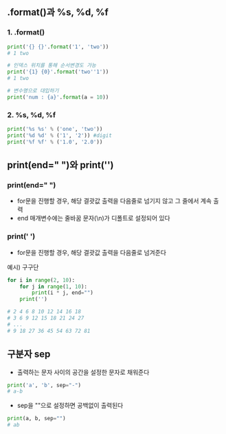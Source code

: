 ## .format()과 %s, %d, %f

### 1. .format()
```py
print('{} {}'.format('1', 'two'))
# 1 two

# 인덱스 위치를 통해 순서변경도 가능
print('{1} {0}'.format('two''1'))
# 1 two

# 변수명으로 대입하기
print('num : {a}'.format(a = 10))
```

### 2. %s, %d, %f
```py
print('%s %s' % ('one', 'two'))
print('%d %d' % ('1', '2')) #digit
print('%f %f' % ('1.0', '2.0'))
```

## print(end=" ")와 print('')

### print(end=" ")
- for문을 진행할 경우, 해당 결괏값 출력을 다음줄로 넘기지 않고 그 줄에서 계속 출력
- end 매개변수에는 줄바꿈 문자(\n)가 디폴트로 설정되어 있다

### print(' ')
- for문을 진행할 경우, 해당 결괏값 출력을 다음줄로 넘겨준다

예시) 구구단
```py
for i in range(2, 10):
    for j in range(1, 10):
        print(i * j, end="")
    print('')

# 2 4 6 8 10 12 14 16 18
# 3 6 9 12 15 18 21 24 27
# ...
# 9 18 27 36 45 54 63 72 81
```

## 구분자 sep
- 출력하는 문자 사이의 공간을 설정한 문자로 채워준다

```py
print('a', 'b', sep="-")
# a-b
```

- sep을 ""으로 설정하면 공백없이 출력된다

```py
print(a, b, sep="")
# ab
```